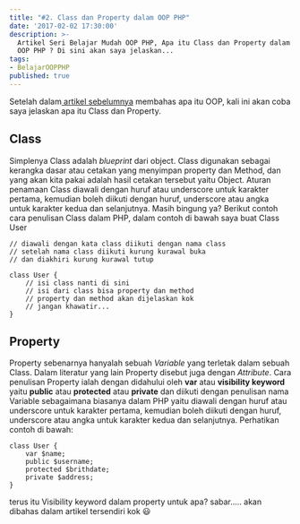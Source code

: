 ```yaml
---
title: "#2. Class dan Property dalam OOP PHP"
date: '2017-02-02 17:30:00'
description: >-
  Artikel Seri Belajar Mudah OOP PHP, Apa itu Class dan Property dalam
  OOP PHP ? Di sini akan saya jelaskan...
tags:
- BelajarOOPPHP
published: true
---
```


Setelah dalam[ artikel sebelumnya](http://khoerodin.id/apa-itu-oop-object-oriented-programming/) membahas apa itu OOP, kali ini akan coba saya jelaskan apa itu Class dan Property.

## Class
Simplenya Class adalah *blueprint* dari object. Class digunakan sebagai kerangka dasar atau cetakan yang menyimpan property dan Method, dan yang akan kita pakai adalah hasil cetakan tersebut yaitu Object. Aturan penamaan Class diawali dengan huruf atau underscore untuk karakter pertama, kemudian boleh diikuti dengan huruf, underscore atau angka untuk karakter kedua dan selanjutnya. Masih bingung ya? Berikut contoh cara penulisan Class dalam PHP, dalam contoh di bawah saya buat Class User

```
// diawali dengan kata class diikuti dengan nama class
// setelah nama class diikuti kurung kurawal buka 
// dan diakhiri kurung kurawal tutup

class User {
	// isi class nanti di sini
	// isi dari class bisa property dan method
	// property dan method akan dijelaskan kok
	// jangan khawatir...
}
```

## Property
Property sebenarnya hanyalah sebuah *Variable* yang terletak dalam sebuah Class. Dalam literatur yang lain Property disebut juga dengan *Attribute*. Cara penulisan Property ialah dengan didahului oleh **var** atau **visibility keyword** yaitu **public** atau **protected** atau **private** dan diikuti dengan penulisan nama Variable sebagaimana biasanya dalam PHP yaitu diawali dengan huruf atau underscore untuk karakter pertama, kemudian boleh diikuti dengan huruf, underscore atau angka untuk karakter kedua dan selanjutnya. Perhatikan contoh di bawah:

```
class User {
	var $name;
    public $username;
    protected $brithdate;
    private $address;
}
```
terus itu Visibility keyword dalam property untuk apa? sabar..... akan dibahas dalam artikel tersendiri kok :smiley: